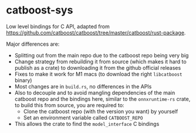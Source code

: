 # catboost-sys
Low level bindings for C API, adapted from https://github.com/catboost/catboost/tree/master/catboost/rust-package.

Major differences are:
* Splitting out from the main repo due to the catboost repo being very big
* Change strategy from rebuilding it from source (which makes it hard to publish as a crate) to downloading it from the github official releases
* Fixes to make it work for M1 macs (to download the right `libcatboost` binary)
* Most changes are in `build.rs`, no differences in the APIs
* Also to decouple and to avoid mangling dependencies of the main catboost repo and the bindings here, similar to the `onnxruntime-rs` crate, to build this from source, you are required to:
  * Clone the catboost repo (with the version you want) by yourself
  * Set an environment variable called `CATBOOST_REPO`
* This allows the crate to find the `model_interface` C bindings